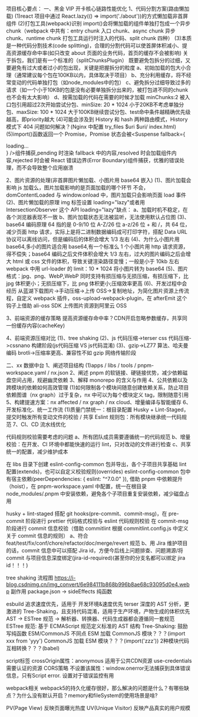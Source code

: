 项目核心要点：
一、黑金 VIP 开卡核心链路性能优化
1、代码分割方案(路由懒加载)
(1)react 项目中通过 React.lazy(() => import('./about'))的方式懒加载非首屏组件
(2)打包工具(webpack)识别 import()会将懒加载的组件单独打包成一个异步 chunk（webpack 中共有：entry chunk 入口 chunk、async chunk 异步 chunk、runtime chunk 打包工具运行时注入的代码、split chunk 四种）
(3)本质是一种代码分割技术(code splitting)，合理的分割代码可以使首屏体积减小、提高资源缓存命中率(如只改变 about 页面的业务代码，首页的缓存不会被影响)
关于拆包，我们是有一个标准的（splitChunksPlugin）
    既要避免包拆分的过细，又要避免有过大或者过小的包出现，关键是把握拆分的粒度
    a、初始加载的包大小合理（通常建议每个包在100KB以内，具体取决于项目）
    b、充分利用缓存，将不经常变动的代码单独打包（如node_modules中的包）
    c、避免拆分过细导致过多的请求（如一个小于10KB的包是没有必要单独拆分出来的，被打包进不同的chunk也不会有太大影响）
    d、按需加载的代码在需要的时候才加载
    minChunks:2 被入口包引用超过2次开始尝试分包、minSize: 20 * 1024 小于20KB不考虑单独分包、maxSize: 100 * 1024 大于100KB继续尝试分包、test命中条件越精确优先级越高，即priority越大
(4)可能会涉及到 History 和 hash 两种路由模式，History 模式下 404 问题如何解决？(Nginx 中配置 try_files $uri $uri/ index.html)
(5)import()函数返回一个 Promise，Promise 状态会被<Suspense fallback={<div>loading...</div>} />组件捕获,pending 时渲染 fallback 中的内容,resolved 时会加载组件内容,rejected 时会被
React 错误边界(Error Boundary)组件捕获，优雅的错误处理，而不会导致整个应用崩溃

2、图片资源的处理(非首屏图片懒加载、小图片用 base64 嵌入)
(1)、图片加载会影响 js 加载么，图片加载影响的是页面加载的哪个环节
不会，domContentLoaded 与 window.onload 中，图片加载只会影响页面 load 事件
(2)、图片懒加载的原理
img 标签设置 loading="lazy"或者用 IntersectionObserver 这个 API
loading="lazy"缺点：
a、加载时机不稳定，在各个浏览器表现不一致
b、图片加载状态无法被监听，无法使用默认占位图
(3)、base64 编码原理
64 指的是 0-9/10 位 A-Z/26 位 a-z/26 位 + 和 /，共 64 位，减少页面 http 请求，实际上是将二进制数据编码成可打印字符，搭配 Data URL 协议可以离线访问，但是编码后的体积会增大 1/3 左右
(4)、为什么小图片用 base64,多小的图片适合用 base64,有一个标准么
1 个小图片用 http 请求资源，得不偿失；base64 编码之后文件体积会增大 1/3 左右，过大的图片编码之后会增大 html 或 css 文件的体积，导致关键渲染路径变慢；一般是小于 10kb 左右
webpack 中用 url-loader 的 limit：10 \* 1024 将小图片转为 base64
(5)、图片格式：jpg、png、WebP,WebP 同时支持有损压缩与无损压缩，有损压缩下，比 jpg 体积更小；无损压缩下，比 png 体积更小;压缩效率更高
(6)、开发过程中会经历 从蓝湖下载图片->手动压缩->上传 OSS->复制地址，为简化图片资源上传流程，自定义 webpack 插件，oss-upload-webpack-plugin，在 afterEmit 这个钩子上借助 ali-oss SDK 上传图片资源到阿里云 OSS

3、前端资源的缓存策略
  提高资源缓存命中率？CDN开启忽略参数缓存，共享同一份缓存内容(cacheKey)

4、前端资源压缩对比
(1)、tree shaking
(2)、js 代码压缩->terser css 代码压缩->cssnano 构建阶段(js代码压缩 VS js代码混淆)
(3)、gzip->LZ77 算法、哈夫曼编码 brotli->压缩率更高、兼容性不如 gzip 网络传输阶段

二、xx 数据中台
1、阐述项目结构
(1)apps / libs / tools / pnpm-workspace.yaml / nx.json
2、阐述 pnpm 的软链接、硬链接优势，减少依赖磁盘空间占用，规避幽灵依赖
3、解释 monorepo 的含义与作用
4、公共依赖以及跨模块的依赖如何高效管理
(1)如何限制各个模块间随意创建依赖关系，防止项目依赖图谱（nx graph）过于复杂，nx 中可以为每个模块定义 tag，限制随意引用
5、构建提速方案：nx affected / nx graph / nx cloud、增量编译与智能缓存
6、开发标准化、统一工作流
(1)质量门禁统一：根目录配置 Husky + Lint-Staged，提交时触发所有变动文件的校验 / 共享 Eslint 规则包：所有模块继承统一代码规范
7、CI、CD 流水线优化

代码规则校验需要考虑的问题
a、所有团队成员需要遵循统一的代码规范
b、增量校验：在开发、CI 环境中都能快速的运行 lint，只对改动的文件进行检查
c、共享统一的配置，减少维护成本

在 libs 目录下创建 eslint-config-common 包并导出，各个子项目共享基础 lint 配置(extends)，也可以自定义校验规则(overrides)
eslint-config-common 包中有宿主依赖(peerDependencies: { eslint: "^7.0.0" }), 借助 pnpm 中依赖提升（hoist），在 pnpm-workspace.yaml
中配置，统一在根目录 node_modules/.pnpm 中安装依赖，避免各个子项目重复安装依赖，减少磁盘占用

husky + lint-staged 搭配 git hooks(pre-commit、commit-msg)，在 pre-commit 阶段进行 prettier 代码格式校验与 eslint 代码规则校验
在 commit-msg 阶段进行 commit 信息校验（借助 commitlint 根据 commitlint.config.js 中定义关于 commit 信息的规则）
a、符合 feat/test/fix/conf/chore/refactor/doc/merge/revert 规范
b、用 Jira 维护项目的话，commit 信息中可以搭配 Jira id，方便今后线上问题排查、问题溯源/将 commit 与项目信息深度绑定(jira-id-required)(甚至你的分支名都可以绑定 jira id！！！)

tree shaking 流程图 https://i-blog.csdnimg.cn/img_convert/6e984111b868b996b8ae68c93095d0e4.webp
副作用 package.json -> sideEffects
纯函数

esbuild 追求速度优先，适用于 开发环境&速度优先
terser 深度的 AST 分析，更激进的 Tree-Shaking，且支持代码混淆，适用于生产环境，产物生成的体积优先
AST -> ESTree 规范 -> 解析器、转换器、代码生成器都会遵循同一套规范
ESTree 规范: 基于 ECMAScript 规范定义标准的 AST 结构
Tree-Shaking: 鼓励写纯函数
ESM/CommonJS 不同点 ESM 加载 CommonJS 模块？？？(import xxx from 'yyy') CommonJS 加载 ESM 模块？？？(import('zzz'))
2种模块代码互相转换？？？(babel)

script标签
  crossOrigin属性：anonymous 适用于公共CDN资源 use-credentials 需要认证的资源 CORS策略
  不设置该属性：window.onerror无法捕获到具体错误信息，只有Script error. 设置对于错误监控有用

webpack相关
webpack5的持久化缓存很好，那么解决的问题是什么？有哪些缺点？为什么没有默认开启？memory和fileSystem的使用场景是啥?

PV(Page View) 反映页面曝光热度
UV(Unique Visitor) 反映产品真实的用户规模